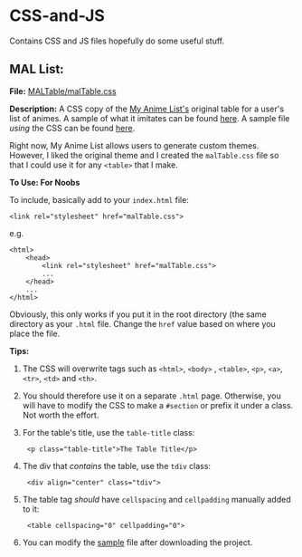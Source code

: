 # CSS-and-JS

Contains CSS and JS files hopefully do some useful stuff. 

## MAL List: 
**File:** [MALTable/malTable.css](MALTable/malTable.css)

**Description:** A CSS copy of the [My Anime List's](http://myanimelist.net/) original table for a user's list of animes. A sample of what it imitates can be found [here](MALTable/MALImage.png). A sample file *using* the CSS can be found [here](MALTable/sample_for_malTable.html).

Right now, My Anime List allows users to generate custom themes. However, I liked the original theme and I created the `malTable.css` file so that I could use it for any `<table>` that I make.

**To Use: For Noobs**

To include, basically add to your `index.html` file: 

	<link rel="stylesheet" href="malTable.css">

e.g.

```
<html>
	<head>
		<link rel="stylesheet" href="malTable.css">
		...
	</head>
	...
</html>

```
Obviously, this only works if you put it in the root directory (the same directory as your `.html` file. Change the `href` value based on where you place the file.

**Tips:** 

1. The CSS will overwrite tags such as `<html>`, `<body>` , `<table>`, `<p>`, `<a>`, `<tr>`, `<td>` and `<th>`. 

2. You should therefore use it on a separate `.html` page. Otherwise, you will have to modify the CSS to make a `#section` or prefix it under a class. Not worth the effort.

3. For the table's title, use the `table-title` class:
	
		<p class="table-title">The Table Title</p>

4. The div that *contains* the table, use the `tdiv` class: 

		<div align="center" class="tdiv">	

5. The table tag *should* have `cellspacing` and `cellpadding` manually added to it: 

		<table cellspacing="0" cellpadding="0">

6. You can modify the [sample](MALTable/sample_for_malTable.html) file after downloading the project.